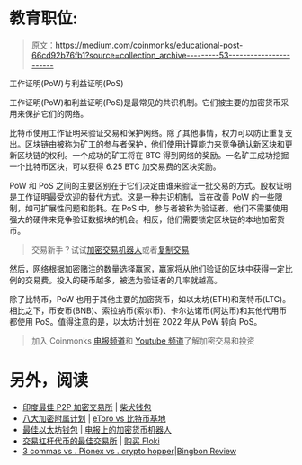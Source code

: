 # 教育职位:

> 原文：<https://medium.com/coinmonks/educational-post-66cd92b76fb1?source=collection_archive---------53----------------------->

工作证明(PoW)与利益证明(PoS)

工作证明(PoW)和利益证明(PoS)是最常见的共识机制。它们被主要的加密货币采用来保护它们的网络。

比特币使用工作证明来验证交易和保护网络。除了其他事情，权力可以防止重复支出。区块链由被称为矿工的参与者保护，他们使用计算能力来竞争确认新区块和更新区块链的权利。一个成功的矿工将在 BTC 得到网络的奖励。一名矿工成功挖掘一个比特币区块，可以获得 6.25 BTC 加交易费的区块奖励。

PoW 和 PoS 之间的主要区别在于它们决定由谁来验证一批交易的方式。股权证明是工作证明最受欢迎的替代方式。这是一种共识机制，旨在改善 PoW 的一些限制，如可扩展性问题和能耗。在 PoS 中，参与者被称为验证者。他们不需要使用强大的硬件来竞争验证数据块的机会。相反，他们需要锁定区块链的本地加密货币。

> 交易新手？试试[加密交易机器人](/coinmonks/crypto-trading-bot-c2ffce8acb2a)或者[复制交易](/coinmonks/top-10-crypto-copy-trading-platforms-for-beginners-d0c37c7d698c)

然后，网络根据加密赌注的数量选择赢家，赢家将从他们验证的区块中获得一定比例的交易费。投入的硬币越多，被选为验证者的几率就越高。

除了比特币，PoW 也用于其他主要的加密货币，如以太坊(ETH)和莱特币(LTC)。相比之下，币安币(BNB)、索拉纳币(索尔币)、卡尔达诺币(阿达币)和其他代用币都使用 PoS。值得注意的是，以太坊计划在 2022 年从 PoW 转向 PoS。

> 加入 Coinmonks [电报频道](https://t.me/coincodecap)和 [Youtube 频道](https://www.youtube.com/c/coinmonks/videos)了解加密交易和投资

# 另外，阅读

*   [印度最佳 P2P 加密交易所](https://coincodecap.com/p2p-crypto-exchanges-in-india) | [柴犬钱包](https://coincodecap.com/baby-shiba-inu-wallets)
*   [八大加密附属计划](https://coincodecap.com/crypto-affiliate-programs) | [eToro vs 比特币基地](https://coincodecap.com/etoro-vs-coinbase)
*   [最佳以太坊钱包](https://coincodecap.com/best-ethereum-wallets) | [电报上的加密货币机器人](https://coincodecap.com/telegram-crypto-bots)
*   [交易杠杆代币的最佳交易所](https://coincodecap.com/leveraged-token-exchanges) | [购买 Floki](https://coincodecap.com/buy-floki-inu-token)
*   [3 commas vs . Pionex vs . crypto hopper](https://coincodecap.com/3commas-vs-pionex-vs-cryptohopper)|[Bingbon Review](https://coincodecap.com/bingbon-review)